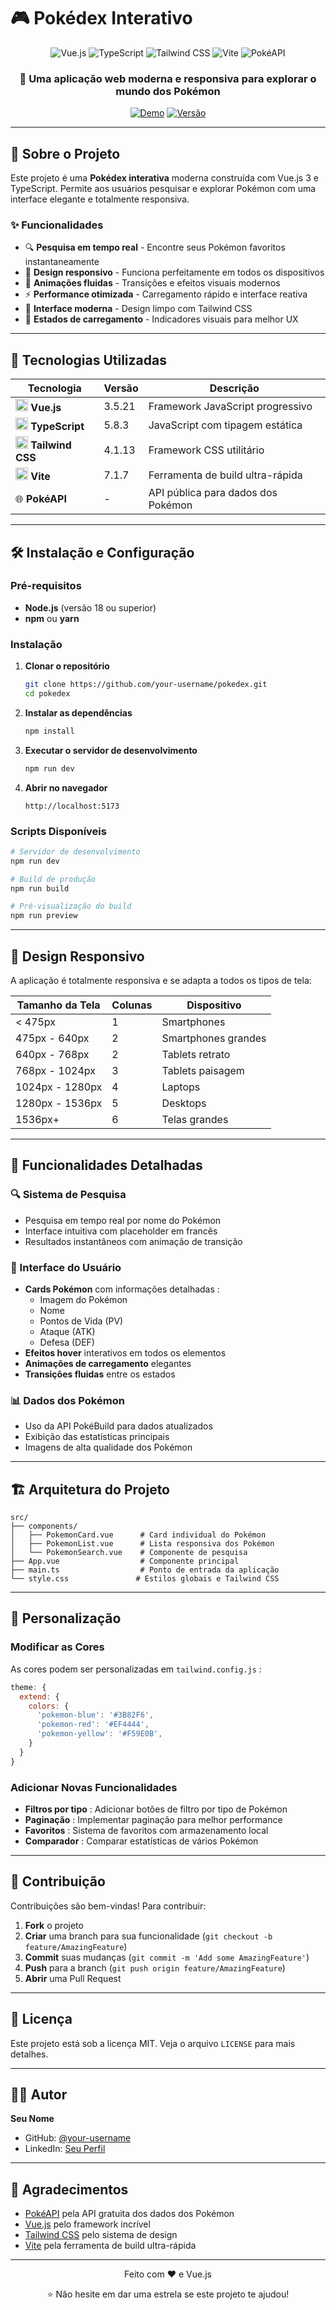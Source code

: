 # 🎮 Pokédex Interativo

<div align="center">
  <img src="https://img.shields.io/badge/Vue.js-35495E?style=for-the-badge&logo=vue.js&logoColor=4FC08D" alt="Vue.js">
  <img src="https://img.shields.io/badge/TypeScript-007ACC?style=for-the-badge&logo=typescript&logoColor=white" alt="TypeScript">
  <img src="https://img.shields.io/badge/Tailwind_CSS-38B2AC?style=for-the-badge&logo=tailwind-css&logoColor=white" alt="Tailwind CSS">
  <img src="https://img.shields.io/badge/Vite-B73E9E?style=for-the-badge&logo=vite&logoColor=FFD43B" alt="Vite">
  <img src="https://img.shields.io/badge/API-PokéAPI-blue?style=for-the-badge" alt="PokéAPI">
</div>

<div align="center">
  <h3>🌟 Uma aplicação web moderna e responsiva para explorar o mundo dos Pokémon</h3>
  
  [![Demo](https://img.shields.io/badge/Demo_Ao_Vivo-Visitar-brightgreen?style=for-the-badge&logo=vercel)](https://your-demo-link.com)
  [![Versão](https://img.shields.io/badge/Versão-1.0.0-blue?style=for-the-badge)](https://github.com/your-username/pokedex)
</div>

---

## 📖 Sobre o Projeto

Este projeto é uma **Pokédex interativa** moderna construída com Vue.js 3 e TypeScript. Permite aos usuários pesquisar e explorar Pokémon com uma interface elegante e totalmente responsiva.

### ✨ Funcionalidades

- 🔍 **Pesquisa em tempo real** - Encontre seus Pokémon favoritos instantaneamente
- 📱 **Design responsivo** - Funciona perfeitamente em todos os dispositivos
- 🎨 **Animações fluidas** - Transições e efeitos visuais modernos
- ⚡ **Performance otimizada** - Carregamento rápido e interface reativa
- 🌈 **Interface moderna** - Design limpo com Tailwind CSS
- 🔄 **Estados de carregamento** - Indicadores visuais para melhor UX

---

## 🚀 Tecnologias Utilizadas

<div align="center">

| Tecnologia | Versão | Descrição |
|-------------|---------|-------------|
| <img src="https://cdn.jsdelivr.net/gh/devicons/devicon@latest/icons/vuejs/vuejs-original.svg" width="20" height="20"> **Vue.js** | 3.5.21 | Framework JavaScript progressivo |
| <img src="https://cdn.jsdelivr.net/gh/devicons/devicon@latest/icons/typescript/typescript-original.svg" width="20" height="20"> **TypeScript** | 5.8.3 | JavaScript com tipagem estática |
| <img src="https://cdn.jsdelivr.net/gh/devicons/devicon@latest/icons/tailwindcss/tailwindcss-original.svg" width="20" height="20"> **Tailwind CSS** | 4.1.13 | Framework CSS utilitário |
| <img src="https://cdn.jsdelivr.net/gh/devicons/devicon@latest/icons/vitejs/vitejs-original.svg" width="20" height="20"> **Vite** | 7.1.7 | Ferramenta de build ultra-rápida |
| 🌐 **PokéAPI** | - | API pública para dados dos Pokémon |

</div>

---

## 🛠️ Instalação e Configuração

### Pré-requisitos

- **Node.js** (versão 18 ou superior)
- **npm** ou **yarn**

### Instalação

1. **Clonar o repositório**
   ```bash
   git clone https://github.com/your-username/pokedex.git
   cd pokedex
   ```

2. **Instalar as dependências**
   ```bash
   npm install
   ```

3. **Executar o servidor de desenvolvimento**
   ```bash
   npm run dev
   ```

4. **Abrir no navegador**
   ```
   http://localhost:5173
   ```

### Scripts Disponíveis

```bash
# Servidor de desenvolvimento
npm run dev

# Build de produção
npm run build

# Pré-visualização do build
npm run preview
```

---

## 📱 Design Responsivo

A aplicação é totalmente responsiva e se adapta a todos os tipos de tela:

| Tamanho da Tela | Colunas | Dispositivo |
|----------------|----------|----------|
| < 475px | 1 | Smartphones |
| 475px - 640px | 2 | Smartphones grandes |
| 640px - 768px | 2 | Tablets retrato |
| 768px - 1024px | 3 | Tablets paisagem |
| 1024px - 1280px | 4 | Laptops |
| 1280px - 1536px | 5 | Desktops |
| 1536px+ | 6 | Telas grandes |

---

## 🎯 Funcionalidades Detalhadas

### 🔍 Sistema de Pesquisa
- Pesquisa em tempo real por nome do Pokémon
- Interface intuitiva com placeholder em francês
- Resultados instantâneos com animação de transição

### 🎨 Interface do Usuário
- **Cards Pokémon** com informações detalhadas :
  - Imagem do Pokémon
  - Nome
  - Pontos de Vida (PV)
  - Ataque (ATK)
  - Defesa (DEF)
- **Efeitos hover** interativos em todos os elementos
- **Animações de carregamento** elegantes
- **Transições fluidas** entre os estados

### 📊 Dados dos Pokémon
- Uso da API PokéBuild para dados atualizados
- Exibição das estatísticas principais
- Imagens de alta qualidade dos Pokémon

---

## 🏗️ Arquitetura do Projeto

```
src/
├── components/
│   ├── PokemonCard.vue      # Card individual do Pokémon
│   ├── PokemonList.vue      # Lista responsiva dos Pokémon
│   └── PokemonSearch.vue    # Componente de pesquisa
├── App.vue                  # Componente principal
├── main.ts                  # Ponto de entrada da aplicação
└── style.css               # Estilos globais e Tailwind CSS
```

---

## 🎨 Personalização

### Modificar as Cores
As cores podem ser personalizadas em `tailwind.config.js` :

```javascript
theme: {
  extend: {
    colors: {
      'pokemon-blue': '#3B82F6',
      'pokemon-red': '#EF4444',
      'pokemon-yellow': '#F59E0B',
    }
  }
}
```

### Adicionar Novas Funcionalidades
- **Filtros por tipo** : Adicionar botões de filtro por tipo de Pokémon
- **Paginação** : Implementar paginação para melhor performance
- **Favoritos** : Sistema de favoritos com armazenamento local
- **Comparador** : Comparar estatísticas de vários Pokémon

---

## 🤝 Contribuição

Contribuições são bem-vindas! Para contribuir:

1. **Fork** o projeto
2. **Criar** uma branch para sua funcionalidade (`git checkout -b feature/AmazingFeature`)
3. **Commit** suas mudanças (`git commit -m 'Add some AmazingFeature'`)
4. **Push** para a branch (`git push origin feature/AmazingFeature`)
5. **Abrir** uma Pull Request

---

## 📄 Licença

Este projeto está sob a licença MIT. Veja o arquivo `LICENSE` para mais detalhes.

---

## 👨‍💻 Autor

**Seu Nome**
- GitHub: [@your-username](https://github.com/your-username)
- LinkedIn: [Seu Perfil](https://linkedin.com/in/your-profile)

---

## 🙏 Agradecimentos

- [PokéAPI](https://pokebuildapi.fr/) pela API gratuita dos dados dos Pokémon
- [Vue.js](https://vuejs.org/) pelo framework incrível
- [Tailwind CSS](https://tailwindcss.com/) pelo sistema de design
- [Vite](https://vitejs.dev/) pela ferramenta de build ultra-rápida

---

<div align="center">
  <p>Feito com ❤️ e Vue.js</p>
  <p>⭐ Não hesite em dar uma estrela se este projeto te ajudou!</p>
</div>
